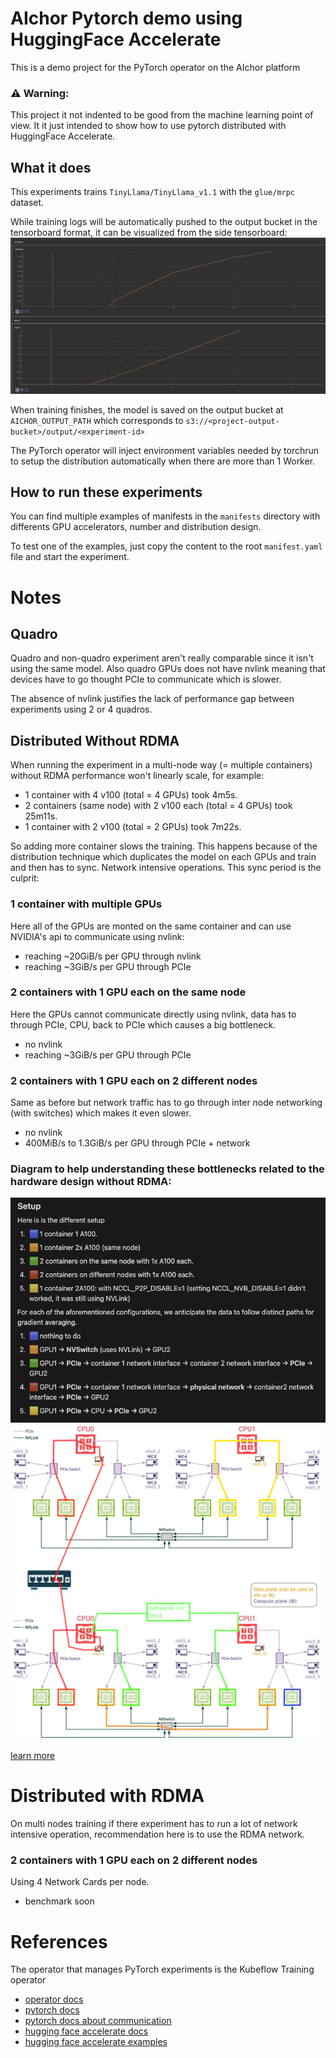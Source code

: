 # AIchor Pytorch demo using HuggingFace Accelerate

This is a demo project for the PyTorch operator on the AIchor platform

### ⚠️ Warning:
This project it not indented to be good from the machine learning point of view. It it just intended to show how to use pytorch distributed with HuggingFace Accelerate.

## What it does

This experiments trains `TinyLlama/TinyLlama_v1.1` with the `glue/mrpc` dataset.

While training logs will be automatically pushed to the output bucket in the tensorboard format, it can be visualized from the side tensorboard:
![static/tensorboard_screenshot.png](static/tensorboard_screenshot.png)

When training finishes, the model is saved on the output bucket at `AICHOR_OUTPUT_PATH` which corresponds to `s3://<project-output-bucket>/output/<experiment-id>`

The PyTorch operator will inject environment variables needed by torchrun to setup the distribution automatically when there are more than 1 Worker.

## How to run these experiments

You can find multiple examples of manifests in the `manifests` directory with differents GPU accelerators, number and distribution design.

To test one of the examples, just copy the content to the root `manifest.yaml` file and start the experiment.

# Notes

## Quadro

Quadro and non-quadro experiment aren't really comparable since it isn't using the same model.
Also quadro GPUs does not have nvlink meaning that devices have to go thought PCIe to communicate which is slower.

The absence of nvlink justifies the lack of performance gap between experiments using 2 or 4 quadros.

## Distributed Without RDMA

When running the experiment in a multi-node way (= multiple containers) without RDMA performance won't linearly scale, for example:
- 1 container with 4 v100 (total = 4 GPUs) took 4m5s.
- 2 containers (same node) with 2 v100 each (total = 4 GPUs) took 25m11s.
- 1 container with 2 v100 (total = 2 GPUs) took 7m22s.

So adding more container slows the training. This happens because of the distribution technique which duplicates the model on each GPUs and train and then has to sync. Network intensive operations.
This sync period is the culprit:

### 1 container with multiple GPUs

Here all of the GPUs are monted on the same container and can use NVIDIA's api to communicate using nvlink:
- reaching ~20GiB/s per GPU through nvlink
- reaching ~3GiB/s per GPU through PCIe

### 2 containers with 1 GPU each on the same node

Here the GPUs cannot communicate directly using nvlink, data has to through PCIe, CPU, back to PCIe which causes a big bottleneck.
- no nvlink
- reaching ~3GiB/s per GPU through PCIe

### 2 containers with 1 GPU each on 2 different nodes

Same as before but network traffic has to go through inter node networking (with switches) which makes it even slower.
- no nvlink
- 400MiB/s to 1.3GiB/s per GPU through PCIe + network

### Diagram to help understanding these bottlenecks related to the hardware design without RDMA:

![dgx-a100-data-flow](static/header.png)
![header](static/dgx-a100-how-data-flow.png)

[learn more](https://www.notion.so/instadeep/Multi-Node-Training-on-the-Kao-prod-Cluster-e7aa545915104f7ba2cd0f4207f6da5a)

# Distributed with RDMA

On multi nodes training if there experiment has to run a lot of network intensive operation, recommendation here is to use the RDMA network.

### 2 containers with 1 GPU each on 2 different nodes

Using 4 Network Cards per node.
- benchmark soon

# References

The operator that manages PyTorch experiments is the Kubeflow Training operator
- [operator docs](https://www.kubeflow.org/docs/components/training/pytorch/)
- [pytorch docs](https://pytorch.org/tutorials/beginner/dist_overview.html)
- [pytorch docs about communication](https://pytorch.org/docs/stable/distributed.html)
- [hugging face accelerate docs](https://huggingface.co/docs/accelerate/index)
- [hugging face accelerate examples](https://github.com/huggingface/accelerate/tree/main/examples)